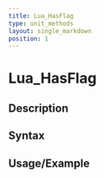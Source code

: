 ```yaml
---
title: Lua_HasFlag
type: unit_methods
layout: single_markdown
position: 1
---
```


# Lua_HasFlag

## Description

## Syntax

## Usage/Example


